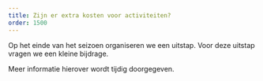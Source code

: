 ```yaml
---
title: Zijn er extra kosten voor activiteiten?
order: 1500
---
```


Op het einde van het seizoen organiseren we een uitstap. Voor deze uitstap vragen we een kleine bijdrage.

Meer informatie hierover wordt tijdig doorgegeven.
